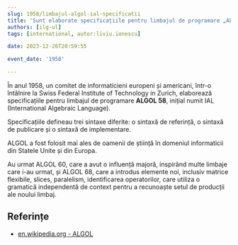 ```yaml
---
slug: 1958/limbajul-algol-ial-specificatii
title: 'Sunt elaborate specificațiile pentru limbajul de programare „ALGOL 58”'
authors: [ilg-ul]
tags: [international, autor:liviu.ionescu]

date: 2023-12-26T20:59:55

event_date: '1958'

---
```


În anul 1958, un comitet de informaticieni europeni și americani,
într-o întâlnire la Swiss Federal Institute of Technology in Zurich,
elaborează specificațiile pentru limbajul de programare
**ALGOL 58**, inițial numit
IAL (International Algebraic Language).

<!-- truncate -->

Specificațiile defineau trei sintaxe diferite: o sintaxă de referință,
o sintaxă de publicare și o sintaxă de implementare.

ALGOL a fost folosit mai ales de oamenii de știință în domeniul
informaticii din Statele Unite și din Europa.

Au urmat ALGOL 60, care a avut o influență majoră, inspirând multe limbaje
care i-au urmat, și ALGOL 68, care a introdus elemente noi, inclusiv matrice
flexibile, slices, paralelism, identificarea operatorilor, care utiliza
o gramatică independentă de context pentru a recunoaște setul de
producții ale noului limbaj.

## Referințe

- [en.wikipedia.org - ALGOL](https://en.wikipedia.org/wiki/ALGOL)
